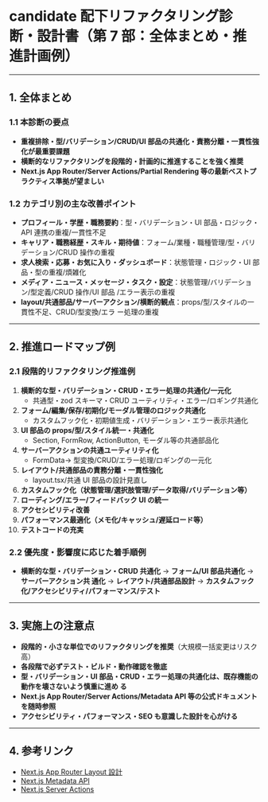 # candidate 配下リファクタリング診断・設計書（第 7 部：全体まとめ・推進計画例）

---

## 1. 全体まとめ

### 1.1 本診断の要点

- **重複排除・型/バリデーション/CRUD/UI 部品の共通化・責務分離・一貫性強化が最重要課題**
- **横断的なリファクタリングを段階的・計画的に推進することを強く推奨**
- **Next.js App Router/Server Actions/Partial Rendering 等の最新ベストプラクティス準拠が望ましい**

### 1.2 カテゴリ別の主な改善ポイント

- **プロフィール・学歴・職務要約**：型・バリデーション・UI 部品・ロジック・API 連携の重複/一貫性不足
- **キャリア・職務経歴・スキル・期待値**：フォーム/業種・職種管理/型・バリデーション/CRUD 操作の重複
- **求人検索・応募・お気に入り・ダッシュボード**：状態管理・ロジック・UI 部品・型の重複/煩雑化
- **メディア・ニュース・メッセージ・タスク・設定**：状態管理/バリデーション/型定義/CRUD 操作/UI 部品
  /エラー表示の重複
- **layout/共通部品/サーバーアクション/横断的観点**：props/型/スタイルの一貫性不足、CRUD/型変換/エラ
  ー処理の重複

---

## 2. 推進ロードマップ例

### 2.1 段階的リファクタリング推進例

1. **横断的な型・バリデーション・CRUD・エラー処理の共通化/一元化**
   - 共通型・zod スキーマ・CRUD ユーティリティ・エラー/ロギング共通化
2. **フォーム/編集/保存/初期化/モーダル管理のロジック共通化**
   - カスタムフック化・初期値生成・バリデーション・エラー表示共通化
3. **UI 部品の props/型/スタイル統一・共通化**
   - Section, FormRow, ActionButton, モーダル等の共通部品化
4. **サーバーアクションの共通ユーティリティ化**
   - FormData→ 型変換/CRUD/エラー処理/ロギングの一元化
5. **レイアウト/共通部品の責務分離・一貫性強化**
   - layout.tsx/共通 UI 部品の設計見直し
6. **カスタムフック化（状態管理/選択肢管理/データ取得/バリデーション等）**
7. **ローディング/エラー/フィードバック UI の統一**
8. **アクセシビリティ改善**
9. **パフォーマンス最適化（メモ化/キャッシュ/遅延ロード等）**
10. **テストコードの充実**

### 2.2 優先度・影響度に応じた着手順例

- **横断的な型・バリデーション・CRUD 共通化** → **フォーム/UI 部品共通化** → **サーバーアクション共
  通化** → **レイアウト/共通部品設計** → **カスタムフック化/アクセシビリティ/パフォーマンス/テスト**

---

## 3. 実施上の注意点

- **段階的・小さな単位でのリファクタリングを推奨**（大規模一括変更はリスク高）
- **各段階で必ずテスト・ビルド・動作確認を徹底**
- **型・バリデーション・UI 部品・CRUD・エラー処理の共通化は、既存機能の動作を壊さないよう慎重に進め
  る**
- **Next.js App Router/Server Actions/Metadata API 等の公式ドキュメントを随時参照**
- **アクセシビリティ・パフォーマンス・SEO も意識した設計を心がける**

---

## 4. 参考リンク

- [Next.js App Router Layout 設計](https://nextjs.org/docs/app/building-your-application/upgrading/from-vite)
- [Next.js Metadata API](https://nextjs.org/docs/app/api-reference/functions/generate-metadata)
- [Next.js Server Actions](https://nextjs.org/docs/app/building-your-application/data-fetching/server-actions)
